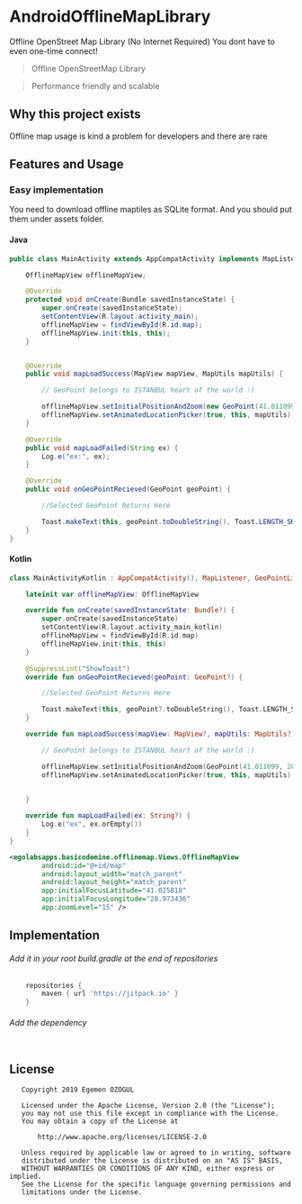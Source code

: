 # AndroidOfflineMapLibrary
Offline OpenStreet Map Library (No Internet Required) You dont have to even one-time connect!

> Offline OpenStreetMap Library

> Performance friendly and scalable

## Why this project exists

Offline map usage is kind a problem for developers and there are rare 

## Features and Usage

### Easy implementation
 
You need to download offline maptiles as SQLite format. And you should put them under assets folder.
 
 
#### Java 

```java
public class MainActivity extends AppCompatActivity implements MapListener, GeoPointListener {

    OfflineMapView offlineMapView;

    @Override
    protected void onCreate(Bundle savedInstanceState) {
        super.onCreate(savedInstanceState);
        setContentView(R.layout.activity_main);
        offlineMapView = findViewById(R.id.map);
        offlineMapView.init(this, this);
    }


    @Override
    public void mapLoadSuccess(MapView mapView, MapUtils mapUtils) {

        // GeoPoint belongs to ISTANBUL heart of the world :)

        offlineMapView.setInitialPositionAndZoom(new GeoPoint(41.011099, 28.996885), 15.5);
        offlineMapView.setAnimatedLocationPicker(true, this, mapUtils);
    }

    @Override
    public void mapLoadFailed(String ex) {
        Log.e("ex:", ex);
    }

    @Override
    public void onGeoPointRecieved(GeoPoint geoPoint) {

        //Selected GeoPoint Returns Here

        Toast.makeText(this, geoPoint.toDoubleString(), Toast.LENGTH_SHORT).show();
    }
}
```

#### Kotlin
```kotlin
class MainActivityKotlin : AppCompatActivity(), MapListener, GeoPointListener {

    lateinit var offlineMapView: OfflineMapView

    override fun onCreate(savedInstanceState: Bundle?) {
        super.onCreate(savedInstanceState)
        setContentView(R.layout.activity_main_kotlin)
        offlineMapView = findViewById(R.id.map)
        offlineMapView.init(this, this)
    }

    @SuppressLint("ShowToast")
    override fun onGeoPointRecieved(geoPoint: GeoPoint?) {

        //Selected GeoPoint Returns Here

        Toast.makeText(this, geoPoint?.toDoubleString(), Toast.LENGTH_SHORT).show()
    }

    override fun mapLoadSuccess(mapView: MapView?, mapUtils: MapUtils?) {

        // GeoPoint belongs to ISTANBUL heart of the world :)

        offlineMapView.setInitialPositionAndZoom(GeoPoint(41.011099, 28.996885), 15.5)
        offlineMapView.setAnimatedLocationPicker(true, this, mapUtils)

        
    }

    override fun mapLoadFailed(ex: String?) {
        Log.e("ex", ex.orEmpty())
    }
}
```

```xml    
<egolabsapps.basicodemine.offlinemap.Views.OfflineMapView
        android:id="@+id/map"
        android:layout_width="match_parent"
        android:layout_height="match_parent"
        app:initialFocusLatitude="41.025818"
        app:initialFocusLongitude="28.973436"
        app:zoomLevel="15" />
```

## Implementation

###### Add it in your root build.gradle at the end of repositories

```groovy
    repositories {
        maven { url 'https://jitpack.io' }
    }
```

###### Add the dependency

```groovy

```

## License

```
   Copyright 2019 Egemen ÖZOGUL

   Licensed under the Apache License, Version 2.0 (the "License");
   you may not use this file except in compliance with the License.
   You may obtain a copy of the License at

       http://www.apache.org/licenses/LICENSE-2.0

   Unless required by applicable law or agreed to in writing, software
   distributed under the License is distributed on an "AS IS" BASIS,
   WITHOUT WARRANTIES OR CONDITIONS OF ANY KIND, either express or implied.
   See the License for the specific language governing permissions and
   limitations under the License.
```
